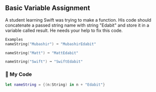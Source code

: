 ## Basic Variable Assignment

A student learning Swift was trying to make a function. His code should concatenate a passed string name with string "Edabit" and store it in a variable called result. He needs your help to fix this code.
```swift
Examples
nameString("Mubashir") ➞ "MubashirEdabit"

nameString("Matt") ➞ "MattEdabit"

nameString("Swift") ➞ "SwiftEdabit"
```
### 🌴 My Code
```swift
let nameString = {(n:String) in n + "Edabit"}
```
